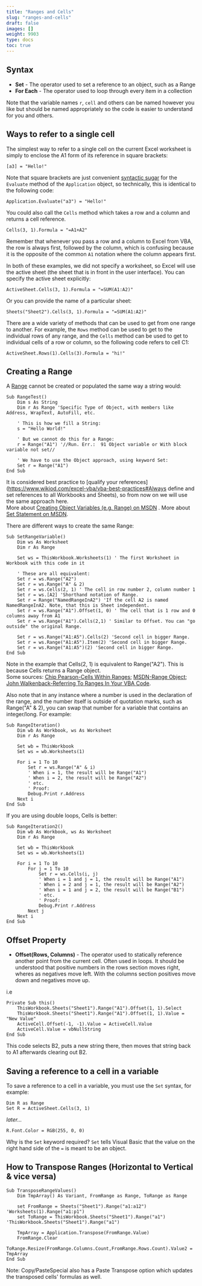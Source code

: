 ```yaml
---
title: "Ranges and Cells"
slug: "ranges-and-cells"
draft: false
images: []
weight: 9903
type: docs
toc: true
---
```


## Syntax

 - **Set** - The operator used to set a reference to an object, such as a Range
 - **For Each** - The operator used to loop through every item in a collection

Note that the variable names `r`, `cell` and others can be named however you like but should be named appropriately so the code is easier to understand for you and others.

## Ways to refer to a single cell
The simplest way to refer to a single cell on the current Excel worksheet is simply to enclose the A1 form of its reference in square brackets:

    [a3] = "Hello!"

Note that square brackets are just convenient [syntactic sugar](https://en.wikipedia.org/wiki/Syntactic_sugar) for the `Evaluate` method of the `Application` object, so technically, this is identical to the following code:

    Application.Evaluate("a3") = "Hello!"

You could also call the `Cells` method which takes a row and a column and returns a cell reference.

    Cells(3, 1).Formula = "=A1+A2"

Remember that whenever you pass a row and a column to Excel from VBA, the row is always first, followed by the column, which is confusing because it is the opposite of the common `A1` notation where the column appears first.

In both of these examples, we did not specify a worksheet, so Excel will use the active sheet (the sheet that is in front in the user interface). You can specify the active sheet explicitly:

    ActiveSheet.Cells(3, 1).Formula = "=SUM(A1:A2)"

Or you can provide the name of a particular sheet:

    Sheets("Sheet2").Cells(3, 1).Formula = "=SUM(A1:A2)"

There are a wide variety of methods that can be used to get from one range to another. For example, the `Rows` method can be used to get to the individual rows of any range, and the `Cells` method can be used to get to individual cells of a row or column, so the following code refers to cell C1:

    ActiveSheet.Rows(1).Cells(3).Formula = "hi!"


## Creating a Range
A [Range](https://msdn.microsoft.com/en-us/library/office/ff838238.aspx) cannot be created or populated the same way a string would:

    Sub RangeTest()
        Dim s As String
        Dim r As Range 'Specific Type of Object, with members like Address, WrapText, AutoFill, etc.
        
        ' This is how we fill a String:
        s = "Hello World!"
    
        ' But we cannot do this for a Range:
        r = Range("A1") '//Run. Err.:  91 Object variable or With block variable not set//
    
        ' We have to use the Object approach, using keyword Set:
        Set r = Range("A1")
    End Sub

It is considered best practice to [qualify your references](https://www.wikiod.com/excel-vba/vba-best-practices#Always define and set references to all Workbooks and Sheets), so from now on we will use the same approach here.  
More about [Creating Object Variables (e.g. Range) on MSDN](https://msdn.microsoft.com/en-us/library/office/gg251791.aspx) . More about [Set Statement on MSDN](https://msdn.microsoft.com/en-us/library/office/gg251642.aspx). 

There are different ways to create the same Range:

    Sub SetRangeVariable()
        Dim ws As Worksheet
        Dim r As Range
    
        Set ws = ThisWorkbook.Worksheets(1) ' The first Worksheet in Workbook with this code in it
        
        ' These are all equivalent:
        Set r = ws.Range("A2")
        Set r = ws.Range("A" & 2)
        Set r = ws.Cells(2, 1) ' The cell in row number 2, column number 1
        Set r = ws.[A2] 'Shorthand notation of Range.
        Set r = Range("NamedRangeInA2") 'If the cell A2 is named NamedRangeInA2. Note, that this is Sheet independent.
        Set r = ws.Range("A1").Offset(1, 0) ' The cell that is 1 row and 0 columns away from A1
        Set r = ws.Range("A1").Cells(2,1) ' Similar to Offset. You can "go outside" the original Range.

        Set r = ws.Range("A1:A5").Cells(2) 'Second cell in bigger Range.
        Set r = ws.Range("A1:A5").Item(2) 'Second cell in bigger Range.
        Set r = ws.Range("A1:A5")(2) 'Second cell in bigger Range.
    End Sub

Note in the example that Cells(2, 1) is equivalent to Range("A2"). This is because Cells returns a Range object.  
Some sources: [Chip Pearson-Cells Within Ranges](http://www.cpearson.com/Excel/cells.htm); [MSDN-Range Object](https://msdn.microsoft.com/en-us/library/office/ff838238.aspx); [John Walkenback-Referring To Ranges In Your VBA Code](http://spreadsheetpage.com/index.php/tip/referring_to_ranges_in_your_vba_code/).

Also note that in any instance where a number is used in the declaration of the range, and the number itself is outside of quotation marks, such as Range("A" & 2), you can swap that number for a variable that contains an integer/long. For example:

    Sub RangeIteration()
        Dim wb As Workbook, ws As Worksheet
        Dim r As Range

        Set wb = ThisWorkbook
        Set ws = wb.Worksheets(1)
    
        For i = 1 To 10
            Set r = ws.Range("A" & i)
            ' When i = 1, the result will be Range("A1")
            ' When i = 2, the result will be Range("A2")
            ' etc.
            ' Proof:
            Debug.Print r.Address
        Next i
    End Sub

If you are using double loops, Cells is better:

    Sub RangeIteration2()
        Dim wb As Workbook, ws As Worksheet
        Dim r As Range

        Set wb = ThisWorkbook
        Set ws = wb.Worksheets(1)
    
        For i = 1 To 10
            For j = 1 To 10
                Set r = ws.Cells(i, j)
                ' When i = 1 and j = 1, the result will be Range("A1")
                ' When i = 2 and j = 1, the result will be Range("A2")
                ' When i = 1 and j = 2, the result will be Range("B1")
                ' etc.
                ' Proof:
                Debug.Print r.Address
            Next j
        Next i
    End Sub

## Offset Property
 - **Offset(Rows, Columns)** - The operator used to statically reference another point from the current cell. Often used in loops. It should be understood that positive numbers in the rows section moves right, wheres as negatives move left. With the columns section positives move down and negatives move up. 

i.e 

    Private Sub this()
        ThisWorkbook.Sheets("Sheet1").Range("A1").Offset(1, 1).Select
        ThisWorkbook.Sheets("Sheet1").Range("A1").Offset(1, 1).Value = "New Value"
        ActiveCell.Offset(-1, -1).Value = ActiveCell.Value
        ActiveCell.Value = vbNullString
    End Sub

This code selects B2, puts a new string there, then moves that string back to A1 afterwards clearing out B2. 

## Saving a reference to a cell in a variable
To save a reference to a cell in a variable, you must use the `Set` syntax, for example:

    Dim R as Range
    Set R = ActiveSheet.Cells(3, 1)

*later...*

    R.Font.Color = RGB(255, 0, 0)

Why is the `Set` keyword required? `Set` tells Visual Basic that the value on the right hand side of the `=` is meant to be an object.



## How to Transpose Ranges (Horizontal to Vertical & vice versa)
    Sub TransposeRangeValues()
        Dim TmpArray() As Variant, FromRange as Range, ToRange as Range

        set FromRange = Sheets("Sheet1").Range("a1:a12")         'Worksheets(1).Range("a1:p1")
        set ToRange = ThisWorkbook.Sheets("Sheet1").Range("a1")  'ThisWorkbook.Sheets("Sheet1").Range("a1")

        TmpArray = Application.Transpose(FromRange.Value)
        FromRange.Clear
        ToRange.Resize(FromRange.Columns.Count,FromRange.Rows.Count).Value2 = TmpArray
    End Sub

Note: Copy/PasteSpecial also has a Paste Transpose option which updates the transposed cells' formulas as well.


